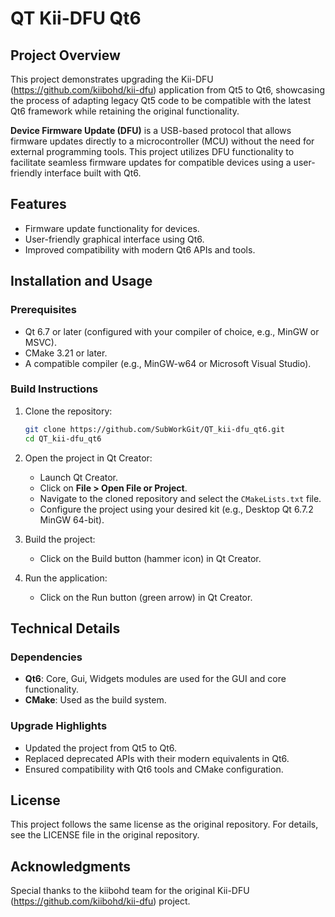 # QT Kii-DFU Qt6

## Project Overview
This project demonstrates upgrading the Kii-DFU (https://github.com/kiibohd/kii-dfu) application from Qt5 to Qt6, showcasing the process of adapting legacy Qt5 code to be compatible with the latest Qt6 framework while retaining the original functionality.

**Device Firmware Update (DFU)** is a USB-based protocol that allows firmware updates directly to a microcontroller (MCU) without the need for external programming tools. This project utilizes DFU functionality to facilitate seamless firmware updates for compatible devices using a user-friendly interface built with Qt6.

## Features
- Firmware update functionality for devices.
- User-friendly graphical interface using Qt6.
- Improved compatibility with modern Qt6 APIs and tools.

## Installation and Usage

### Prerequisites
- Qt 6.7 or later (configured with your compiler of choice, e.g., MinGW or MSVC).
- CMake 3.21 or later.
- A compatible compiler (e.g., MinGW-w64 or Microsoft Visual Studio).

### Build Instructions
1. Clone the repository:
   ```bash
   git clone https://github.com/SubWorkGit/QT_kii-dfu_qt6.git
   cd QT_kii-dfu_qt6
   ```
2. Open the project in Qt Creator:
   - Launch Qt Creator.
   - Click on **File > Open File or Project**.
   - Navigate to the cloned repository and select the `CMakeLists.txt` file.
   - Configure the project using your desired kit (e.g., Desktop Qt 6.7.2 MinGW 64-bit).

3. Build the project:
   - Click on the Build button (hammer icon) in Qt Creator.

4. Run the application:
   - Click on the Run button (green arrow) in Qt Creator.

## Technical Details

### Dependencies
- **Qt6**: Core, Gui, Widgets modules are used for the GUI and core functionality.
- **CMake**: Used as the build system.

### Upgrade Highlights
- Updated the project from Qt5 to Qt6.
- Replaced deprecated APIs with their modern equivalents in Qt6.
- Ensured compatibility with Qt6 tools and CMake configuration.

## License
This project follows the same license as the original repository. For details, see the LICENSE file in the original repository.

## Acknowledgments
Special thanks to the kiibohd team for the original Kii-DFU (https://github.com/kiibohd/kii-dfu) project.
